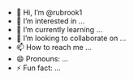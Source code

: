 - 👋 Hi, I’m @rubrook1
- 👀 I’m interested in ...
- 🌱 I’m currently learning ...
- 💞️ I’m looking to collaborate on ...
- 📫 How to reach me ...
- 😄 Pronouns: ...
- ⚡ Fun fact: ...

<!---
rubrook1/rubrook1 is a ✨ special ✨ repository because its `README.md` (this file) appears on your GitHub profile.
You can click the Preview link to take a look at your changes.
--->